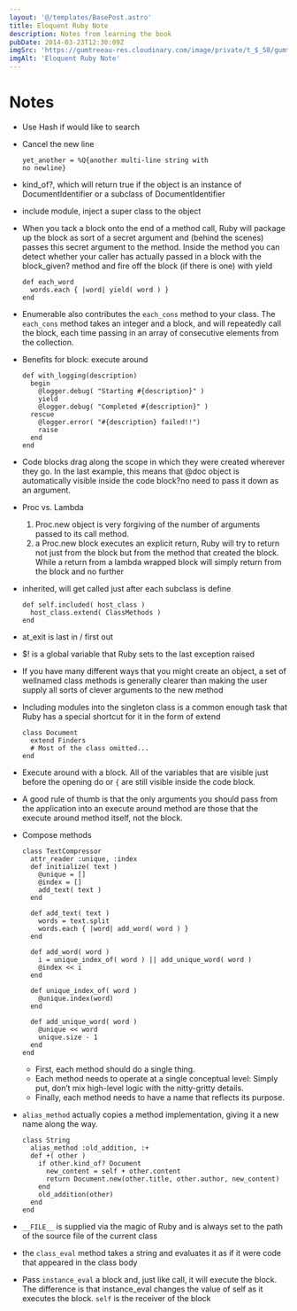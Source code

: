 ```yaml
---
layout: '@/templates/BasePost.astro'
title: Eloquent Ruby Note
description: Notes from learning the book
pubDate: 2014-03-23T12:30:09Z
imgSrc: 'https://gumtreeau-res.cloudinary.com/image/private/t_$_58/gumtree/db4d7c02-5bb2-4295-a284-3a3eee70dbf5.jpg'
imgAlt: 'Eloquent Ruby Note'
---
```

Notes
=====

- Use Hash if would like to search
- Cancel the new line

    ```
    yet_another = %Q{another multi-line string with 
    no newline}
    ```

- kind_of?, which will return true if the object is an instance of DocumentIdentifier or a subclass of DocumentIdentifier
- include module, inject a super class to the object
- When you tack a block onto the end of a method call, Ruby will package up the block as sort of a secret argument and (behind the scenes) passes this secret argument to the method. Inside the method you can detect whether your caller has actually passed in a block with the block_given? method and fire off the block (if there is one) with yield

    ```
    def each_word
      words.each { |word| yield( word ) }
    end
    ```

- Enumerable also contributes the `each_cons` method to your class. The `each_cons` method takes an integer and a block, and will repeatedly call the block, each time passing in an array of consecutive elements from the collection.

- Benefits for block: execute around

    ```
    def with_logging(description)
      begin
        @logger.debug( "Starting #{description}" )
        yield
        @logger.debug( "Completed #{description}" )
      rescue
        @logger.error( "#{description} failed!!")
        raise
      end
    end 
    ```

- Code blocks drag along the scope in which they were created wherever they go. In the last example, this means that @doc object is automatically visible inside the code block?no need to pass it down as an argument.

- Proc vs. Lambda
  1. Proc.new object is very forgiving of the number of arguments passed to its call method.
  2. a Proc.new block executes an explicit return, Ruby will try to return not just from the block but from the method that created the block. While a return from a lambda wrapped block will simply return from the block and no further

- inherited, will get called just after each subclass is define

    ```
    def self.included( host_class )
      host_class.extend( ClassMethods )
    end
    ```

- at_exit is last in / first out
- $! is a global variable that Ruby sets to the last exception raised
- If you have many different ways that you might create an object, a set of wellnamed class methods is generally clearer than making the user supply all sorts of clever arguments to the new method
- Including modules into the singleton class is a common enough task that Ruby has a
special shortcut for it in the form of extend

    ```
    class Document
      extend Finders
      # Most of the class omitted...
    end
    ```

- Execute around with a block. All of the variables that are visible just before the opening do or `{` are still visible inside the code block.
- A good rule of thumb is that the only arguments you should pass from the application into an execute around method are those that the execute around method itself, not the block.
- Compose methods

    ```
    class TextCompressor
      attr_reader :unique, :index
      def initialize( text )
        @unique = []
        @index = []
        add_text( text )
      end

      def add_text( text )
        words = text.split
        words.each { |word| add_word( word ) }
      end

      def add_word( word )
        i = unique_index_of( word ) || add_unique_word( word )
        @index << i
      end

      def unique_index_of( word )
        @unique.index(word)
      end

      def add_unique_word( word )
        @unique << word
        unique.size - 1
      end
    end
    ```

  + First, each method should do a single thing.
  + Each method needs to operate at a single conceptual level: Simply put, don’t mix high-level logic with the nitty-gritty details.
  + Finally, each method needs to have a name that reflects its purpose.
  
- `alias_method` actually copies a method implementation, giving it a new name along the way.

    ```
    class String
      alias_method :old_addition, :+
      def +( other )
        if other.kind_of? Document
          new_content = self + other.content
          return Document.new(other.title, other.author, new_content)
        end
        old_addition(other)
      end
    end
    ```
- `__FILE__` is supplied via the magic of Ruby and is always set to the path of the source file of the current class
- the `class_eval` method takes a string and evaluates it as if it were code that
appeared in the class body
- Pass `instance_eval` a block and, just like call, it will execute the block. The difference is that instance_eval changes the value of self as it executes the block. `self` is the receiver of the block
